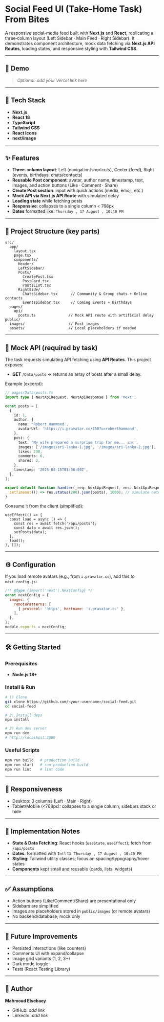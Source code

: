 # Social Feed UI (Take‑Home Task) From Bites

A responsive social-media feed built with **Next.js** and **React**, replicating a three‑column layout (Left Sidebar · Main Feed · Right Sidebar). It demonstrates component architecture, mock data fetching via **Next.js API Routes**, loading states, and responsive styling with **Tailwind CSS**.

---

## 🚀 Demo
> _Optional: add your Vercel link here_

---

## 🧰 Tech Stack
- **Next.js**
- **React 18**
- **TypeScript**
- **Tailwind CSS**
- **React Icons**
- **next/image**

---

## ✨ Features
- **Three‑column layout**: Left (navigation/shortcuts), Center (feed), Right (events, birthdays, chats/contacts)
- **Reusable Post component**: avatar, author name, timestamp, text, images, and action buttons (Like · Comment · Share)
- **Create Post section**: input with quick actions (media, emoji, etc.)
- **Mock API via Next.js API Route** with simulated delay
- **Loading state** while fetching posts
- **Responsive**: collapses to a single column < 768px
- **Dates** formatted like: `Thursday , 17 August , 10:40 PM`

---

## 📁 Project Structure (key parts)
```
src/
  app/
    layout.tsx
    page.tsx
    components/
      Header/
      LeftSidebar/
      Posts/
        CreatePost.tsx
        PostCard.tsx
        PostsList.tsx
      RightSide/
        ChatsSidebar.tsx      // Community & Group chats + Online contacts
        EventsSidebar.tsx     // Coming Events + Birthdays
  pages/
    api/
      posts.ts               // Mock API route with artificial delay
public/
  images/                    // Post images
  assets/                    // Local placeholders if needed
```

---

## 🔌 Mock API (required by task)
The task requests simulating API fetching using **API Routes**. This project exposes:

- **GET** `/Data/posts` → returns an array of posts after a small delay.

Example (excerpt):
```ts
// pages/Data/posts.ts
import type { NextApiRequest, NextApiResponse } from 'next';

const posts = [
  {
    id: 1,
    author: {
      name: 'Robert Hammond',
      avatarUrl: 'https://i.pravatar.cc/150?u=roberthammond',
    },
    post: {
      text: 'My wife prepared a surprise trip for me... 🇱🇰',
      images: ['/images/sri-lanka-1.jpg', '/images/sri-lanka-2.jpg'],
      likes: 230,
      comments: 6,
      shares: 2,
    },
    timestamp: '2025-08-15T01:08:00Z',
  },
];

export default function handler(_req: NextApiRequest, res: NextApiResponse) {
  setTimeout(() => res.status(200).json(posts), 1000); // simulate network delay
}
```

Consume it from the client (simplified):
```tsx
useEffect(() => {
  const load = async () => {
    const res = await fetch('/api/posts');
    const data = await res.json();
    setPosts(data);
  };
  load();
}, []);
```

---

## ⚙️ Configuration
If you load remote avatars (e.g., from `i.pravatar.cc`), add this to `next.config.js`:
```js
/** @type {import('next').NextConfig} */
const nextConfig = {
  images: {
    remotePatterns: [
      { protocol: 'https', hostname: 'i.pravatar.cc' },
    ],
  },
};
module.exports = nextConfig;
```

---

## 🛠️ Getting Started
### Prerequisites
- **Node.js 18+**

### Install & Run
```bash
# 1) Clone
git clone https://github.com/<your-username>/social-feed.git
cd social-feed

# 2) Install deps
npm install

# 3) Run dev server
npm run dev
# http://localhost:3000
```

### Useful Scripts
```bash
npm run build   # production build
npm run start   # run production build
npm run lint    # lint code
```

---

## 📐 Responsiveness
- Desktop: 3 columns (Left · Main · Right)
- Tablet/Mobile (<768px): collapses to a single column; sidebars stack or hide

---

## 🧩 Implementation Notes
- **State & Data Fetching**: React hooks (`useState`, `useEffect`); fetch from `/api/posts`
- **Dates**: formatted with `Intl` to: `Thursday , 17 August , 10:40 PM`
- **Styling**: Tailwind utility classes; focus on spacing/typography/hover states
- **Components** kept small and reusable (cards, lists, widgets)

---

## ✅ Assumptions
- Action buttons (Like/Comment/Share) are presentational only
- Sidebars are simplified
- Images are placeholders stored in `public/images` (or remote avatars)
- No backend/database; mock only

---

## 🧭 Future Improvements
- Persisted interactions (like counters)
- Comments UI with expand/collapse
- Image grid variants (1, 2, 3+)
- Dark mode toggle
- Tests (React Testing Library)

---

## 👤 Author
**Mahmoud Elsebaey**

- GitHub: _add link_
- LinkedIn: _add link_

